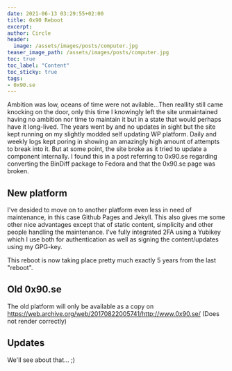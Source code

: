 ```yaml
---
date: 2021-06-13 03:29:55+02:00
title: 0x90 Reboot
excerpt:
author: Circle
header:
  image: /assets/images/posts/computer.jpg
teaser_image_path: /assets/images/posts/computer.jpg
toc: true
toc_label: "Content"
toc_sticky: true
tags:
- 0x90.se
---
```


Ambition was low, oceans of time were not avilable...Then reallity still came knocking on the door, only this time I knowingly left the site unmaintained having no ambition nor time to maintain it but in a state that would perhaps have it long-lived. The years went by and no updates in sight but the site kept running on my slightly modded self updating WP platform. Daily and weekly logs kept poring in showing an amazingly high amount of attempts to break into it. But at some point, the site broke as it tried to update a component internally. I found this in a post referring to 0x90.se regarding converting the BinDiff package to Fedora and that the 0x90.se page was broken.

## New platform

I've desided to move on to another platform even less in need of maintenance, in this case Github Pages and Jekyll. This also gives me some other nice advantages except that of static content, simplicity and other people handling the maintenance. I've fully integrated 2FA using a Yubikey which I use both for authentication as well as signing the content/updates using my GPG-key.

This reboot is now taking place pretty much exactly 5 years from the last "reboot".

## Old 0x90.se
The old platform will only be available as a copy on https://web.archive.org/web/20170822005741/http://www.0x90.se/ (Does not render correctly)

## Updates
We'll see about that... ;)




